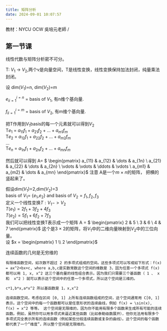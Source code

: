 ```yaml
---
title: 矩阵分析
date: 2024-09-01 10:07:57
---
```


教材：NYCU OCW 吳培元老師 /

## 第一节课

线性代数与矩阵分析密不可分。

T: $V_1$ -> $V_2$,两个v是向量空间，T是线性变换，线性变换保持加法封闭，纯量乘法封闭。

设 dim($V_1$)=n, dim($V_2$)=m

${e_i}_{i=1}^{i=n}$ = basis of $V_1$, 有n维个基向量. \
 \
${f_i}_{i=1}^{i=m}$ = basis of $V_2$, 有m维个基向量. \
 \
把T作用到$V_1$basis的每一个元素就可以得到$V_2$  \
T$e_1$ = $a_{11}f_1+a_{21}f_2+\dots+a_{m1}f_m$ \
T$e_2$ = $a_{12}f_1+a_{22}f_2+\dots+a_{m2}f_m$ \
$\dots$ \
T$e_n$ = $a_{1n}f_1+a_{2n}f_2+\dots+a_{mn}f_m$ \
 \
然后就可以得到 A= 
$
\begin{pmatrix}
a_{11} & a_{12} & \dots & a_{1n} \\
a_{21} & a_{22} & \dots & a_{2n} \\
\vdots & \vdots & \ddots & \vdots \\
a_{m1} & a_{m2} & \dots & a_{mn}
\end{pmatrix}$   注意 A是一个$m$ $\times$ $n$的矩阵， 把横的竖起来了。

假设dim($V_1$)=2,dim($V_2$)=3 \
basis of $V_1$= {$e_1$,$e_2$} and basis of $V_2 = {f_1,f_2,f_3}$ \
定义一个线性变换$T:V_1 -> V_2$ \
$T(e_1) =2f_1+3f_2+4f_3$ \
$T(e_2) =5f_1+6f_2+7f_3$ \
我们可以把线性变换T表示成一个矩阵 
A = $
\begin{pmatrix}
2 & 5 \\
3 & 6 \\
4 & 7
\end{pmatrix}$ 这个是3 $\times$ 2的矩阵，将$V_1$中的二维向量映射到$V_2$中的三位向量。 \
设 $x = \begin{pmatrix} 1 \\ 2 \end{pmatrix}$







连续函数的几何是无穷维的

    有限维函数空间，如次数不超过 2 的多项式组成的空间。这些多项式可以写成如下形式：f(x) = ax^2+bx+c, where a,b,c是实数常数这个空间的维数是 3，因为任意一个多项式 f(x) 都可以用 1, x, x^2 这三个基向量的线性组合表示。因为我们只需要三个基函数（ 1 、 x  和  x^2 ）就可以表示这个空间中的任意一个多项式，所以这个空间是三维的。

    c*1,b*x,a*x^2 所以基函数是 1，x,x^2

    连续函数空间，考虑在区间 [0, 1] 上所有连续函数组成的空间，这个空间通常用 C[0, 1] 表示。这个空间中的每一个函数都可以是任意形状的连续曲线，例如 f(x) = \sin(x), f(x) = x^2 等等。 这个空间是无限维的，因为你不能用有限多个函数来生成所有可能的连续函数。例如，虽然你可以用多项式来逼近某些函数（比如泰勒级数展开），但你无法用有限多个多项式完全表示所有的连续函数（例如某些分段连续函数或复杂的曲线）。这个空间的每个函数都代表了一个“维度”，所以整个空间是无限维的。
